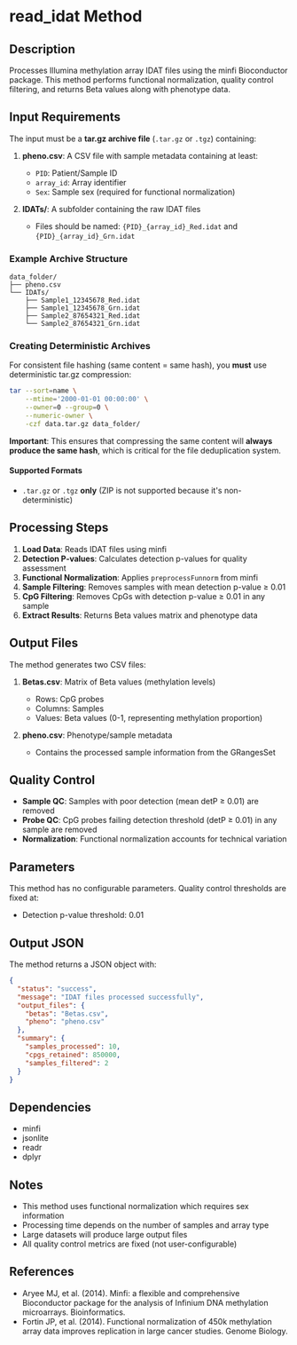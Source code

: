 # read_idat Method

## Description

Processes Illumina methylation array IDAT files using the minfi Bioconductor package. This method performs functional normalization, quality control filtering, and returns Beta values along with phenotype data.

## Input Requirements

The input must be a **tar.gz archive file** (`.tar.gz` or `.tgz`) containing:

1. **pheno.csv**: A CSV file with sample metadata containing at least:
   - `PID`: Patient/Sample ID
   - `array_id`: Array identifier
   - `Sex`: Sample sex (required for functional normalization)

2. **IDATs/**: A subfolder containing the raw IDAT files
   - Files should be named: `{PID}_{array_id}_Red.idat` and `{PID}_{array_id}_Grn.idat`

### Example Archive Structure
```
data_folder/
├── pheno.csv
└── IDATs/
    ├── Sample1_12345678_Red.idat
    ├── Sample1_12345678_Grn.idat
    ├── Sample2_87654321_Red.idat
    └── Sample2_87654321_Grn.idat
```

### Creating Deterministic Archives

For consistent file hashing (same content = same hash), you **must** use deterministic tar.gz compression:

```bash
tar --sort=name \
    --mtime='2000-01-01 00:00:00' \
    --owner=0 --group=0 \
    --numeric-owner \
    -czf data.tar.gz data_folder/
```

**Important**: This ensures that compressing the same content will **always produce the same hash**, which is critical for the file deduplication system.

#### Supported Formats
- `.tar.gz` or `.tgz` **only** (ZIP is not supported because it's non-deterministic)

## Processing Steps

1. **Load Data**: Reads IDAT files using minfi
2. **Detection P-values**: Calculates detection p-values for quality assessment
3. **Functional Normalization**: Applies `preprocessFunnorm` from minfi
4. **Sample Filtering**: Removes samples with mean detection p-value ≥ 0.01
5. **CpG Filtering**: Removes CpGs with detection p-value ≥ 0.01 in any sample
6. **Extract Results**: Returns Beta values matrix and phenotype data

## Output Files

The method generates two CSV files:

1. **Betas.csv**: Matrix of Beta values (methylation levels)
   - Rows: CpG probes
   - Columns: Samples
   - Values: Beta values (0-1, representing methylation proportion)

2. **pheno.csv**: Phenotype/sample metadata
   - Contains the processed sample information from the GRangesSet

## Quality Control

- **Sample QC**: Samples with poor detection (mean detP ≥ 0.01) are removed
- **Probe QC**: CpG probes failing detection threshold (detP ≥ 0.01) in any sample are removed
- **Normalization**: Functional normalization accounts for technical variation

## Parameters

This method has no configurable parameters. Quality control thresholds are fixed at:
- Detection p-value threshold: 0.01

## Output JSON

The method returns a JSON object with:
```json
{
  "status": "success",
  "message": "IDAT files processed successfully",
  "output_files": {
    "betas": "Betas.csv",
    "pheno": "pheno.csv"
  },
  "summary": {
    "samples_processed": 10,
    "cpgs_retained": 850000,
    "samples_filtered": 2
  }
}
```

## Dependencies

- minfi
- jsonlite
- readr
- dplyr

## Notes

- This method uses functional normalization which requires sex information
- Processing time depends on the number of samples and array type
- Large datasets will produce large output files
- All quality control metrics are fixed (not user-configurable)

## References

- Aryee MJ, et al. (2014). Minfi: a flexible and comprehensive Bioconductor package for the analysis of Infinium DNA methylation microarrays. Bioinformatics.
- Fortin JP, et al. (2014). Functional normalization of 450k methylation array data improves replication in large cancer studies. Genome Biology.

